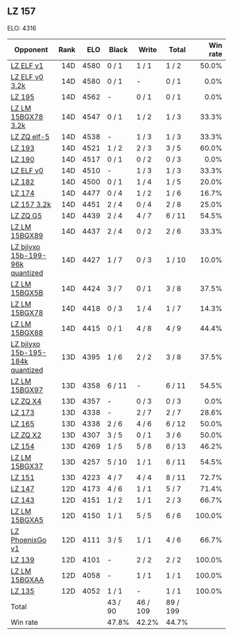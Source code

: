 ## LZ 157 ##

ELO: 4316

Opponent | Rank | ELO | Black | Write | Total | Win rate
---------|-----:|----:|-------|-------|-------|-------:
[LZ ELF v1](LZ%20ELF%20v1.md) | 14D | 4580 | 0 / 1 | 1 / 1 | 1 / 2 | 50.0%
[LZ ELF v0 3.2k](LZ%20ELF%20v0%203.2k.md) | 14D | 4580 | 0 / 1 | - | 0 / 1 | 0.0%
[LZ 195](LZ%20195.md) | 14D | 4562 | - | 0 / 1 | 0 / 1 | 0.0%
[LZ LM 15BGX78 3.2k](LZ%20LM%2015BGX78%203.2k.md) | 14D | 4547 | 0 / 1 | 1 / 2 | 1 / 3 | 33.3%
[LZ ZQ elf-5](LZ%20ZQ%20elf-5.md) | 14D | 4538 | - | 1 / 3 | 1 / 3 | 33.3%
[LZ 193](LZ%20193.md) | 14D | 4521 | 1 / 2 | 2 / 3 | 3 / 5 | 60.0%
[LZ 190](LZ%20190.md) | 14D | 4517 | 0 / 1 | 0 / 2 | 0 / 3 | 0.0%
[LZ ELF v0](LZ%20ELF%20v0.md) | 14D | 4510 | - | 1 / 3 | 1 / 3 | 33.3%
[LZ 182](LZ%20182.md) | 14D | 4500 | 0 / 1 | 1 / 4 | 1 / 5 | 20.0%
[LZ 174](LZ%20174.md) | 14D | 4477 | 0 / 4 | 1 / 2 | 1 / 6 | 16.7%
[LZ 157 3.2k](LZ%20157%203.2k.md) | 14D | 4451 | 2 / 4 | 0 / 4 | 2 / 8 | 25.0%
[LZ ZQ G5](LZ%20ZQ%20G5.md) | 14D | 4439 | 2 / 4 | 4 / 7 | 6 / 11 | 54.5%
[LZ LM 15BGX89](LZ%20LM%2015BGX89.md) | 14D | 4437 | 2 / 4 | 0 / 2 | 2 / 6 | 33.3%
[LZ bjiyxo 15b-199-96k quantized](LZ%20bjiyxo%2015b-199-96k%20quantized.md) | 14D | 4427 | 1 / 7 | 0 / 3 | 1 / 10 | 10.0%
[LZ LM 15BGX5B](LZ%20LM%2015BGX5B.md) | 14D | 4424 | 3 / 7 | 0 / 1 | 3 / 8 | 37.5%
[LZ LM 15BGX78](LZ%20LM%2015BGX78.md) | 14D | 4418 | 0 / 3 | 1 / 4 | 1 / 7 | 14.3%
[LZ LM 15BGX88](LZ%20LM%2015BGX88.md) | 14D | 4415 | 0 / 1 | 4 / 8 | 4 / 9 | 44.4%
[LZ bjiyxo 15b-195-184k quantized](LZ%20bjiyxo%2015b-195-184k%20quantized.md) | 13D | 4395 | 1 / 6 | 2 / 2 | 3 / 8 | 37.5%
[LZ LM 15BGX97](LZ%20LM%2015BGX97.md) | 13D | 4358 | 6 / 11 | - | 6 / 11 | 54.5%
[LZ ZQ X4](LZ%20ZQ%20X4.md) | 13D | 4357 | - | 0 / 3 | 0 / 3 | 0.0%
[LZ 173](LZ%20173.md) | 13D | 4338 | - | 2 / 7 | 2 / 7 | 28.6%
[LZ 165](LZ%20165.md) | 13D | 4338 | 2 / 6 | 4 / 6 | 6 / 12 | 50.0%
[LZ ZQ X2](LZ%20ZQ%20X2.md) | 13D | 4307 | 3 / 5 | 0 / 1 | 3 / 6 | 50.0%
[LZ 154](LZ%20154.md) | 13D | 4269 | 1 / 5 | 5 / 8 | 6 / 13 | 46.2%
[LZ LM 15BGX37](LZ%20LM%2015BGX37.md) | 13D | 4257 | 5 / 10 | 1 / 1 | 6 / 11 | 54.5%
[LZ 151](LZ%20151.md) | 13D | 4223 | 4 / 7 | 4 / 4 | 8 / 11 | 72.7%
[LZ 147](LZ%20147.md) | 12D | 4173 | 4 / 6 | 1 / 1 | 5 / 7 | 71.4%
[LZ 143](LZ%20143.md) | 12D | 4151 | 1 / 2 | 1 / 1 | 2 / 3 | 66.7%
[LZ LM 15BGXA5](LZ%20LM%2015BGXA5.md) | 12D | 4150 | 1 / 1 | 5 / 5 | 6 / 6 | 100.0%
[LZ PhoenixGo v1](LZ%20PhoenixGo%20v1.md) | 12D | 4111 | 3 / 5 | 1 / 1 | 4 / 6 | 66.7%
[LZ 139](LZ%20139.md) | 12D | 4101 | - | 2 / 2 | 2 / 2 | 100.0%
[LZ LM 15BGXAA](LZ%20LM%2015BGXAA.md) | 12D | 4058 | - | 1 / 1 | 1 / 1 | 100.0%
[LZ 135](LZ%20135.md) | 12D | 4052 | 1 / 1 | - | 1 / 1 | 100.0%
Total | | | 43 / 90 | 46 / 109 | 89 / 199 | 
Win rate| | | 47.8% | 42.2% | 44.7% | 
